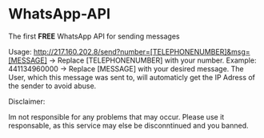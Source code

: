 # WhatsApp-API
The first **FREE** WhatsApp API for sending messages


Usage:
http://217.160.202.8/send?number=[TELEPHONENUMBER]&msg=[MESSAGE]
-> Replace [TELEPHONENUMBER] with your number. Example: 441134960000
-> Replace [MESSAGE] with your desired message.
The User, which this message was sent to, will automaticly get the IP Adress of the sender to avoid abuse.


Disclaimer:

Im not responsible for any problems that may occur. Please use it responsable, as this service may else be disconntinued and you banned.
